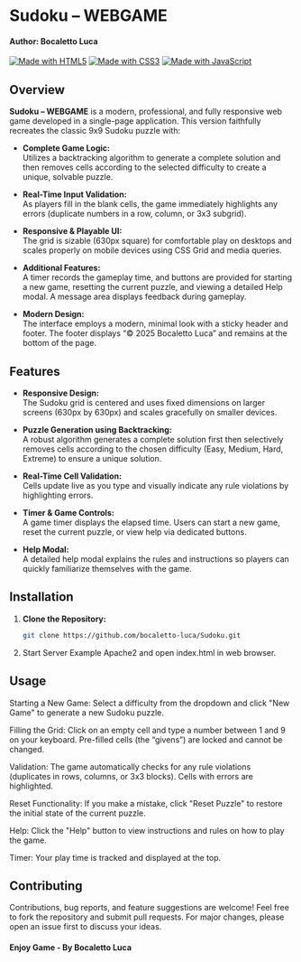 # Sudoku – WEBGAME
#### Author: Bocaletto Luca

[![Made with HTML5](https://img.shields.io/badge/Made%20with-HTML5-E34F26?logo=html5)](https://www.w3.org/html/)
[![Made with CSS3](https://img.shields.io/badge/Made%20with-CSS3-1572B6?logo=css3)](https://www.w3.org/Style/CSS/)
[![Made with JavaScript](https://img.shields.io/badge/Made%20with-JavaScript-F7DF1E?logo=javascript)](https://developer.mozilla.org/docs/Web/JavaScript)

## Overview

**Sudoku – WEBGAME** is a modern, professional, and fully responsive web game developed in a single-page application. This version faithfully recreates the classic 9x9 Sudoku puzzle with:

- **Complete Game Logic:**  
  Utilizes a backtracking algorithm to generate a complete solution and then removes cells according to the selected difficulty to create a unique, solvable puzzle.
  
- **Real-Time Input Validation:**  
  As players fill in the blank cells, the game immediately highlights any errors (duplicate numbers in a row, column, or 3x3 subgrid).

- **Responsive & Playable UI:**  
  The grid is sizable (630px square) for comfortable play on desktops and scales properly on mobile devices using CSS Grid and media queries.
  
- **Additional Features:**  
  A timer records the gameplay time, and buttons are provided for starting a new game, resetting the current puzzle, and viewing a detailed Help modal. A message area displays feedback during gameplay.
  
- **Modern Design:**  
  The interface employs a modern, minimal look with a sticky header and footer. The footer displays “© 2025 Bocaletto Luca” and remains at the bottom of the page.

## Features

- **Responsive Design:**  
  The Sudoku grid is centered and uses fixed dimensions on larger screens (630px by 630px) and scales gracefully on smaller devices.

- **Puzzle Generation using Backtracking:**  
  A robust algorithm generates a complete solution first then selectively removes cells according to the chosen difficulty (Easy, Medium, Hard, Extreme) to ensure a unique solution.

- **Real-Time Cell Validation:**  
  Cells update live as you type and visually indicate any rule violations by highlighting errors.

- **Timer & Game Controls:**  
  A game timer displays the elapsed time. Users can start a new game, reset the current puzzle, or view help via dedicated buttons.

- **Help Modal:**  
  A detailed help modal explains the rules and instructions so players can quickly familiarize themselves with the game.

## Installation

1. **Clone the Repository:**
   ```bash
   git clone https://github.com/bocaletto-luca/Sudoku.git

2. Start Server Example Apache2 and open index.html in web browser.

## Usage
Starting a New Game: Select a difficulty from the dropdown and click "New Game" to generate a new Sudoku puzzle.

Filling the Grid: Click on an empty cell and type a number between 1 and 9 on your keyboard. Pre-filled cells (the “givens”) are locked and cannot be changed.

Validation: The game automatically checks for any rule violations (duplicates in rows, columns, or 3x3 blocks). Cells with errors are highlighted.

Reset Functionality: If you make a mistake, click "Reset Puzzle" to restore the initial state of the current puzzle.

Help: Click the "Help" button to view instructions and rules on how to play the game.

Timer: Your play time is tracked and displayed at the top.

## Contributing
Contributions, bug reports, and feature suggestions are welcome! Feel free to fork the repository and submit pull requests. For major changes, please open an issue first to discuss your ideas.

#### Enjoy Game - By Bocaletto Luca
